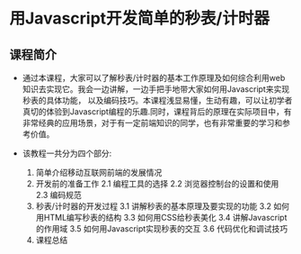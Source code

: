 # 用Javascript开发简单的秒表/计时器

## 课程简介

* 通过本课程，大家可以了解秒表/计时器的基本工作原理及如何综合利用web知识去实现它。我会一边讲解，一边手把手地带大家如何用Javascript来实现秒表的具体功能，
  以及编码技巧。本课程浅显易懂，生动有趣，可以让初学者真切的体验到Javascript编程的乐趣.同时，课程背后的原理在实际项目中，有非常经典的应用场景，对于有一定前端知识的同学，也有非常重要的学习和参考价值。

* 该教程一共分为四个部分:
 	1. 简单介绍移动互联网前端的发展情况
	2. 开发前的准备工作
		2.1 编程工具的选择
		2.2 浏览器控制台的设置和使用
		2.3 编码规范
	3. 秒表/计时器的开发过程
		3.1 讲解秒表的基本原理及要实现的功能
    	3.2 如何用HTML编写秒表的结构
    	3.3 如何用CSS给秒表美化
    	3.4 讲解Javascript的作用域
    	3.5 如何用Javascript实现秒表的交互
    	3.6 代码优化和调试技巧
  	4. 课程总结
  